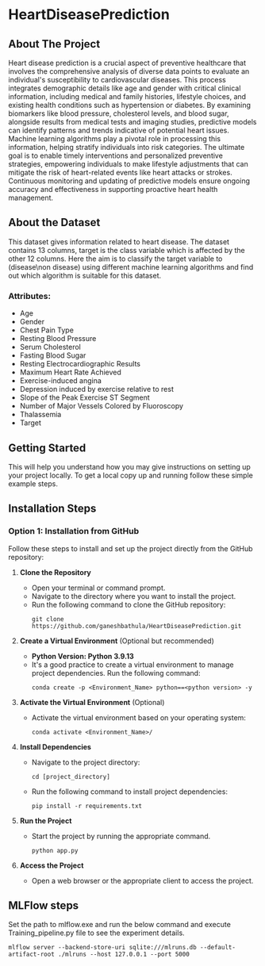 # HeartDiseasePrediction

## About The Project

Heart disease prediction is a crucial aspect of preventive healthcare that involves the comprehensive analysis of diverse data points to evaluate an individual's susceptibility to cardiovascular diseases. This process integrates demographic details like age and gender with critical clinical information, including medical and family histories, lifestyle choices, and existing health conditions such as hypertension or diabetes. By examining biomarkers like blood pressure, cholesterol levels, and blood sugar, alongside results from medical tests and imaging studies, predictive models can identify patterns and trends indicative of potential heart issues. Machine learning algorithms play a pivotal role in processing this information, helping stratify individuals into risk categories. The ultimate goal is to enable timely interventions and personalized preventive strategies, empowering individuals to make lifestyle adjustments that can mitigate the risk of heart-related events like heart attacks or strokes. Continuous monitoring and updating of predictive models ensure ongoing accuracy and effectiveness in supporting proactive heart health management.

## About the Dataset

This dataset gives information related to heart disease. The dataset contains 13 columns, target is the class variable which is affected by the other 12 columns. Here the aim is to classify the target variable to (disease\non disease) using different machine learning algorithms and find out which algorithm is suitable for this dataset.
<br><be>

<h3>Attributes:</h3> 

 - Age 
 - Gender 
 - Chest Pain Type
 - Resting Blood Pressure
 - Serum Cholesterol 
 - Fasting Blood Sugar 
 - Resting Electrocardiographic Results
 - Maximum Heart Rate Achieved
 - Exercise-induced angina
 - Depression induced by exercise relative to rest
 - Slope of the Peak Exercise ST Segment
 - Number of Major Vessels Colored by Fluoroscopy
 - Thalassemia
 - Target

## Getting Started

This will help you understand how you may give instructions on setting up your project locally.
To get a local copy up and running follow these simple example steps.

## Installation Steps

### Option 1: Installation from GitHub

Follow these steps to install and set up the project directly from the GitHub repository:

1. **Clone the Repository**
   - Open your terminal or command prompt.
   - Navigate to the directory where you want to install the project.
   - Run the following command to clone the GitHub repository:
     ```
     git clone https://github.com/ganeshbathula/HeartDiseasePrediction.git
     ```
2. **Create a Virtual Environment** (Optional but recommended)
   
   - **Python Version: Python 3.9.13**
   - It's a good practice to create a virtual environment to manage project dependencies. Run the following command:
     ```
     conda create -p <Environment_Name> python==<python version> -y
     ```

4. **Activate the Virtual Environment** (Optional)
   - Activate the virtual environment based on your operating system:
       ```
       conda activate <Environment_Name>/
       ```

5. **Install Dependencies**
   - Navigate to the project directory:
     ```
     cd [project_directory]
     ```
   - Run the following command to install project dependencies:
     ```
     pip install -r requirements.txt
     ```

6. **Run the Project**
   - Start the project by running the appropriate command.
     ```
     python app.py
     ```

7. **Access the Project**
   - Open a web browser or the appropriate client to access the project.
  
## MLFlow steps

Set the path to mlflow.exe and run the below command and execute Training_pipeline.py file to see the experiment details.
```
mlflow server --backend-store-uri sqlite:///mlruns.db --default-artifact-root ./mlruns --host 127.0.0.1 --port 5000
```

